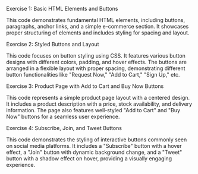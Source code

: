 Exercise 1: Basic HTML Elements and Buttons

This code demonstrates fundamental HTML elements, including buttons, paragraphs, anchor links, and a simple e-commerce section. It showcases proper structuring of elements and includes styling for spacing and layout.

Exercise 2: Styled Buttons and Layout

This code focuses on button styling using CSS. It features various button designs with different colors, padding, and hover effects. The buttons are arranged in a flexible layout with proper spacing, demonstrating different button functionalities like "Request Now," "Add to Cart," "Sign Up," etc.

Exercise 3: Product Page with Add to Cart and Buy Now Buttons

This code represents a simple product page layout with a centered design. It includes a product description with a price, stock availability, and delivery information. The page also features well-styled "Add to Cart" and "Buy Now" buttons for a seamless user experience.

Exercise 4: Subscribe, Join, and Tweet Buttons

This code demonstrates the styling of interactive buttons commonly seen on social media platforms. It includes a "Subscribe" button with a hover effect, a "Join" button with dynamic background change, and a "Tweet" button with a shadow effect on hover, providing a visually engaging experience.

